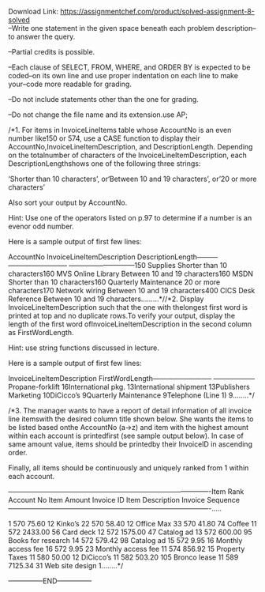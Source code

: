 Download Link: https://assignmentchef.com/product/solved-assignment-8-solved
<br>
–Write one statement in the given space beneath each problem description–to answer the query.

–Partial credits is possible.

–Each clause of SELECT, FROM, WHERE, and ORDER BY is expected to be coded–on its own line and use proper indentation on each line to make your–code more readable for grading.

–Do not include statements other than the one for grading.

–Do not change the file name and its extension.use AP;

/*1. For items in InvoiceLineItems table whose AccountNo is an even number like150 or 574, use a CASE function to display their AccountNo,InvoiceLineItemDescription, and DescriptionLength. Depending on the totalnumber of characters of the InvoiceLineItemDescription, each DescriptionLengthshows one of the following three strings:

‘Shorter than 10 characters’, or‘Between 10 and 19 characters’, or’20 or more characters’

Also sort your output by AccountNo.

Hint: Use one of the operators listed on p.97 to determine if a number is an evenor odd number.

Here is a sample output of first few lines:

AccountNo InvoiceLineItemDescription DescriptionLength——— ————————– —————————–150 Supplies Shorter than 10 characters160 MVS Online Library Between 10 and 19 characters160 MSDN Shorter than 10 characters160 Quarterly Maintenance 20 or more characters170 Network wiring Between 10 and 19 characters400 CICS Desk Reference Between 10 and 19 characters………*//*2. Display InvoiceLineItemDescription such that the one with thelongest first word is printed at top and no duplicate rows.To verify your output, display the length of the first word ofInvoiceLineItemDescription in the second column as FirstWordLength.

Hint: use string functions discussed in lecture.

Here is a sample output of first few lines:

InvoiceLineItemDescription FirstWordLength————————– ——————Propane-forklift 16International pkg. 13International shipment 13Publishers Marketing 10DiCicco’s 9Quarterly Maintenance 9Telephone (Line 1) 9…..…*/

/*3. The manager wants to have a report of detail information of all invoice line itemswith the desired column title shown below. She wants the items to be listed based onthe AccountNo (a-&gt;z) and item with the highest amount within each account is printedfirst (see sample output below). In case of same amount value, items should be printedby their InvoiceID in ascending order.

Finally, all items should be continuously and uniquely ranked from 1 within each account.

—————————————————————————————-Item Rank Account No Item Amount Invoice ID Item Description Invoice Sequence—————————————————————————————-…..

1 570 75.60 12 Kinko’s 22 570 58.40 12 Office Max 33 570 41.80 74 Coffee 11 572 2433.00 56 Card deck 12 572 1575.00 47 Catalog ad 13 572 600.00 95 Books for research 14 572 579.42 98 Catalog ad 15 572 9.95 16 Monthly access fee 16 572 9.95 23 Monthly access fee 11 574 856.92 15 Property Taxes 11 580 50.00 12 DiCicco’s 11 582 503.20 105 Bronco lease 11 589 7125.34 31 Web site design 1…..…*/

—————END—————